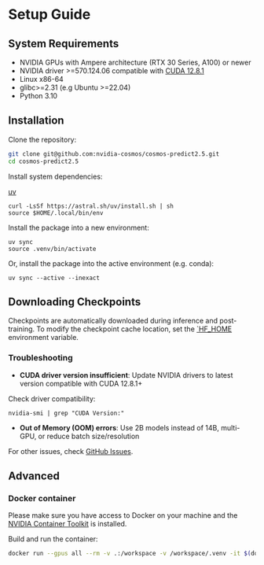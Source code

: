 # Setup Guide

## System Requirements

* NVIDIA GPUs with Ampere architecture (RTX 30 Series, A100) or newer
* NVIDIA driver >=570.124.06 compatible with [CUDA 12.8.1](https://docs.nvidia.com/cuda/archive/12.8.1/cuda-toolkit-release-notes/index.html#cuda-toolkit-major-component-versions)
* Linux x86-64
* glibc>=2.31 (e.g Ubuntu >=22.04)
* Python 3.10

## Installation

Clone the repository:

```bash
git clone git@github.com:nvidia-cosmos/cosmos-predict2.5.git
cd cosmos-predict2.5
```

Install system dependencies:

[uv](https://docs.astral.sh/uv/getting-started/installation/)

```shell
curl -LsSf https://astral.sh/uv/install.sh | sh
source $HOME/.local/bin/env
```

Install the package into a new environment:

```shell
uv sync
source .venv/bin/activate
```

Or, install the package into the active environment (e.g. conda):

```shell
uv sync --active --inexact
```

## Downloading Checkpoints

Checkpoints are automatically downloaded during inference and post-training. To modify the checkpoint cache location, set the [`HF_HOME](https://huggingface.co/docs/huggingface_hub/en/package_reference/environment_variables#hfhome) environment variable.

### Troubleshooting

* **CUDA driver version insufficient**: Update NVIDIA drivers to latest version compatible with CUDA 12.8.1+

Check driver compatibility:

```shell
nvidia-smi | grep "CUDA Version:"
```

* **Out of Memory (OOM) errors**: Use 2B models instead of 14B, multi-GPU, or reduce batch size/resolution

For other issues, check [GitHub Issues](https://github.com/nvidia-cosmos/cosmos-predict2.5/issues).

## Advanced

### Docker container

Please make sure you have access to Docker on your machine and the [NVIDIA Container Toolkit](https://docs.nvidia.com/datacenter/cloud-native/container-toolkit/install-guide.html) is installed.

Build and run the container:

```bash
docker run --gpus all --rm -v .:/workspace -v /workspace/.venv -it $(docker build -q .)
```
